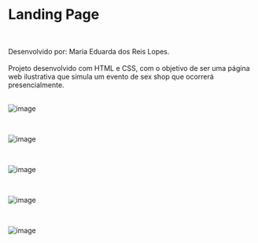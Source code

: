 # Landing Page
<br>

Desenvolvido por: Maria Eduarda dos Reis Lopes.
<br>
<br>
Projeto desenvolvido com HTML e CSS, com o objetivo de ser uma página web ilustrativa que simula um evento de sex shop que ocorrerá presencialmente.
<br>
<br>

![image](https://user-images.githubusercontent.com/99043288/184047124-43066729-572f-444d-95b3-2f5c4c5a95e8.png)

<br>

![image](https://user-images.githubusercontent.com/99043288/184047201-b07642af-6698-43e5-920c-e873bab05de1.png)

<br>

![image](https://user-images.githubusercontent.com/99043288/184047261-ef2f64a5-61c0-4935-8988-6c2bdfd26175.png)

<br>

![image](https://user-images.githubusercontent.com/99043288/184047298-9522feb1-df9b-4174-ab29-c100f162fa23.png)

<br>

![image](https://user-images.githubusercontent.com/99043288/184047347-75176da4-98b4-4a9a-9909-29c93e7169c0.png)
